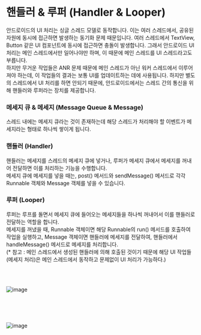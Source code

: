 # 핸들러 & 루퍼 (Handler & Looper)
안드로이드의 UI 처리는 싱글 스레드 모델로 동작합니다. 이는 여러 스레드에서, 공유된 자원에 동시에 접근하면 발생하는 동기화 문제 때문입니다. 여러 스레드에서 TextView, Button 같은 UI 컴포넌트에 동시에 접근하면 충돌이 발생합니다. 그래서 안드로이드 UI 처리는 메인 스레드에서만 일어나야만 하며, 이 때문에 메인 스레드를 UI 스레드라고도 부릅니다.<br>
하지만 무거운 작업들은 ANR 문제 때문에 메인 스레드가 아닌 워커 스레드에서 이루어져야 하는데, 이 작업들의 결과는 보통 UI를 업데이트하는 데에 사용됩니다. 하지만 별도의 스레드에서 UI 처리를 하면 안되기 때문에, 안드로이드에서는 스레드 간의 통신을 위해 핸들러와 루퍼라는 장치를 제공합니다.

### 메세지 큐 & 메세지 (Message Queue & Message)
스레드 내에는 메세지 큐라는 것이 존재하는데 해당 스레드가 처리해야 할 이벤트가 메세지라는 형태로 하나씩 쌓이게 됩니다.<br>

### 핸들러 (Handler)
핸들러는 메세지를 스레드의 메세지 큐에 넣거나, 루퍼가 메세지 큐에서 메세지를 꺼내어 전달하면 이를 처리하는 기능을 수행합니다.<br>
메세지 큐에 메세지를 넣을 때는, post() 메서드와 sendMessage() 메서드로 각각 Runnable 객체와 Message 객체를 넣을 수 있습니다.

### 루퍼 (Looper)
루퍼는 루프를 돌면서 메세지 큐에 들어오는 메세지들을 하나씩 꺼내어서 이를 핸들러로 전달하는 역할을 합니다.<br>
메세지를 꺼냈을 때, Runnable 객체이면 해당 Runnable의 run() 메서드를 호출하여 작업을 실행하고, Message 객체이면 핸들러에 메세지를 전달하여, 핸들러에서 handleMessage() 메서드로 메세지를 처리합니다.<br>
(* 참고 : 메인 스레드에서 생성된 핸들러에 의해 호출된 것이기 때문에 해당 UI 작업들(메세지 처리)은 메인 스레드에서 동작하고 문제없이 UI 처리가 가능하다.)

<br>
<br>


![image](https://github.com/sdhong0609/tech-interview-study/assets/78577085/55e0adea-671e-489c-9725-80c811a97c7e)

<br>
<br>
<br>

![image](https://github.com/sdhong0609/tech-interview-study/assets/78577085/5ecdb378-7370-49d6-bc8d-7810fec2a057)

